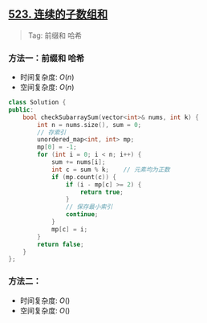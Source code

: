 ## [523. 连续的子数组和](https://leetcode.cn/problems/continuous-subarray-sum/description/)

> Tag: 前缀和 哈希

### 方法一：前缀和 哈希
* 时间复杂度: ${O(n)}$
* 空间复杂度: ${O(n)}$
```cpp
class Solution {
public:
    bool checkSubarraySum(vector<int>& nums, int k) {
        int n = nums.size(), sum = 0;
        // 存索引
        unordered_map<int, int> mp;
        mp[0] = -1;
        for (int i = 0; i < n; i++) {
            sum += nums[i];
            int c = sum % k;    // 元素均为正数
            if (mp.count(c)) {
                if (i - mp[c] >= 2) {
                    return true;
                }
                // 保存最小索引
                continue;
            }
            mp[c] = i;
        }
        return false;
    }
};
```

### 方法二：
* 时间复杂度: ${O()}$
* 空间复杂度: ${O()}$
```cpp

```